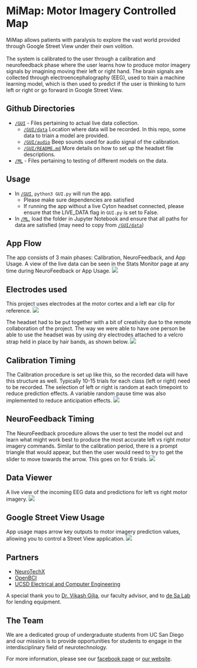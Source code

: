 # MiMap: Motor Imagery Controlled Map
MiMap allows patients with paralysis to explore the vast world provided through Google Street View under their own volition. 
</br></br>
The system is calibrated to the user through a calibration and neurofeedback phase where the user learns how to produce motor imagery signals by imagining moving their left or right hand. The brain signals are collected through electroencephalography (EEG), used to train a machine learning model, which is then used to predict if the user is thinking to turn left or right or go forward in Google Street View. 

## Github Directories
- [`/GUI`](https://github.com/NeuroTech-UCSD/Motor-Imagery-App-Project/tree/master/GUI) - Files pertaining to actual live data collection. 
  - [`/GUI/data`](https://github.com/NeuroTech-UCSD/Motor-Imagery-App-Project/tree/master/GUI/data) Location where data will be recorded. In this repo, some data to triain a model are provided. 
  - [`/GUI/audio`](https://github.com/NeuroTech-UCSD/Motor-Imagery-App-Project/tree/master/GUI/audio) Beep sounds used for audio signal of the calibration. 
  - [`/GUI/README.md`](https://github.com/NeuroTech-UCSD/Motor-Imagery-App-Project/blob/master/GUI/README.md) More details on how to set up the headset file descriptions. 
- [`/ML`](https://github.com/NeuroTech-UCSD/Motor-Imagery-App-Project/tree/master/ML) - Files pertaining to testing of different models on the data. 

## Usage 
- In [`/GUI`](https://github.com/NeuroTech-UCSD/Motor-Imagery-App-Project/tree/master/GUI), `python3 GUI.py` will run the app. 
  - Please make sure dependencies are satisfied
  - If running the app without a live Cyton headset connected, please ensure that the LIVE_DATA flag in `GUI.py` is set to False. 
- In [`/ML`](https://github.com/NeuroTech-UCSD/Motor-Imagery-App-Project/tree/master/ML), load the folder in Jupyter Notebook and ensure that all paths for data are satisfied (may need to copy from [`/GUI/data`](https://github.com/NeuroTech-UCSD/Motor-Imagery-App-Project/tree/master/GUI/data)) 

## App Flow
The app consists of 3 main phases: Calibration, NeuroFeedback, and App Usage. A view of the live data can be seen in the Stats Monitor page at any time during NeuroFeedback or App Usage. 
![](./figures/App_Flow.png)

## Electrodes used
This project uses electrodes at the motor cortex and a left ear clip for reference.
![](./figures/10-20_Electrodes.png)

 The headset had to be put together with a bit of creativity due to the remote collaboration of the project. The way we were able to have one person be able to use the headset was by using dry electrodes attached to a velcro strap held in place by hair bands, as shown below. 
![](./figures/Headset_Photo.JPG)


## Calibration Timing
The Calibration procedure is set up like this, so the recorded data will have this structure as well. Typically 10-15 trials for each class (left or right) need to be recorded. The selection of left or right is random at each timepoint to reduce prediction effects. A variable random pause time was also implemented to reduce anticipation effects.
![](./figures/Calibration_Stimuli.png)

## NeuroFeedback Timing
The NeuroFeedback procedure allows the user to test the model out and learn what might work best to produce the most accurate left vs right motor imagery commands. Similar to the calibration period, there is a prompt triangle that would appear, but then the user would need to try to get the slider to move towards the arrow. This goes on for 6 trials. 
![](./figures/NeuroFeedback.png)

## Data Viewer
A live view of the incoming EEG data and predictions for left vs right motor imagery. 
![](./figures/DataViewer.png)

## Google Street View Usage
App usage maps arrow key outputs to motor imagery prediction values, allowing you to control a Street View application. 
![](./figures/App_Usage.png)

## Partners
* [NeuroTechX](http://neurotechx.org/)
* [OpenBCI](https://openbci.com/)
* [UCSD Electrical and Computer Engineering](http://www.ece.ucsd.edu/)

A special thank you to [Dr. Vikash Gilja](https://profiles.ucsd.edu/vikash.gilja), our faculty advisor, and to [de Sa Lab](https://cogsci.ucsd.edu/~desa/bcigroup/) for lending equipment.

## The Team
We are a dedicated group of undergraduate students from UC San Diego and our mission is to provide opportunities for students to engage in the interdisciplinary field of neurotechnology. 

For more information, please see our [facebook page](https://www.facebook.com/ntxucsd) or [our website](http://neurotechx.ucsd.edu/).